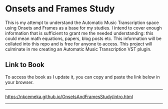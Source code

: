 # Onsets and Frames Study
This is my attempt to understand the Automatic Music Transcription space using Onsets and Frames as a base for my studies. I intend to cover enough information that is sufficient to grant me the needed understanding: this could mean math equations, papers, blog posts etc. This information will be collated into this repo and is free for anyone to access. This project will culminate in me creating an Automatic Music Transcription VST plugin.


## Link to Book
To access the book as I update it, you can copy and paste the link below in your browser.

---

https://nkcemeka.github.io/OnsetsAndFramesStudy/intro.html

---
